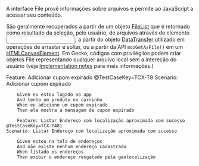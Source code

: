 A interface File provê informações sobre arquivos e permite ao JavaScript  a acessar seu conteúdo.

São geralmente recuperados a partir de um objeto [FileList](https://developer.mozilla.org/pt-BR/docs/Web/API/FileList) que é retornado como resultado da seleção, pelo usuário, de arquivos através do elemento [<input>](https://developer.mozilla.org/pt-BR/docs/Web/HTML/Element/Input), a partir do objeto [DataTransfer](https://developer.mozilla.org/pt-BR/docs/Web/API/DataTransfer) utilizado em operações de arrastar e soltar, ou a partir da API `mozGetAsFile()` em um [HTMLCanvasElement](https://developer.mozilla.org/pt-BR/docs/Web/API/HTMLCanvasElement). Em Gecko, códigos com privilégiios podem criar objetos File representando qualquer arquivo local sem a intereção do usuário (veja [Implementation notes](https://developer.mozilla.org/pt-BR/docs/Web/API/File#implementation_notes) para mais informações.)


 Feature: Adicionar cupom expirado
    @TestCaseKey=TCX-T8
    Scenario: Adicionar cupom expirado
        
        Given eu estou logado no app
        And tenho um produto no carrinho
        When eu adiciono um cupom expirado
        Then ele mostra a mensagem de cupom expirado

        Feature: Listar Endereço com localização aproximada com sucesso
    @TestCaseKey=TCX-T481
    Scenario: Listar Endereço com localização aproximada com sucesso
        
        Given estou na tela de endereços
        And não existe nenhum endereço cadastrado
        When listado os endereços
        Then exibir o endereço resgatado pela geolocalização